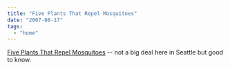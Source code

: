 ```yaml
---
title: "Five Plants That Repel Mosquitoes"
date: "2007-08-17"
tags: 
  - "home"
---
```


[Five Plants That Repel Mosquitoes](http://www.gomestic.com/Gardening/Five-Plants-That-Repel-Mosquitoes.34525 "Five Plants That Repel Mosquitoes") -- not a big deal here in Seattle but good to know.
